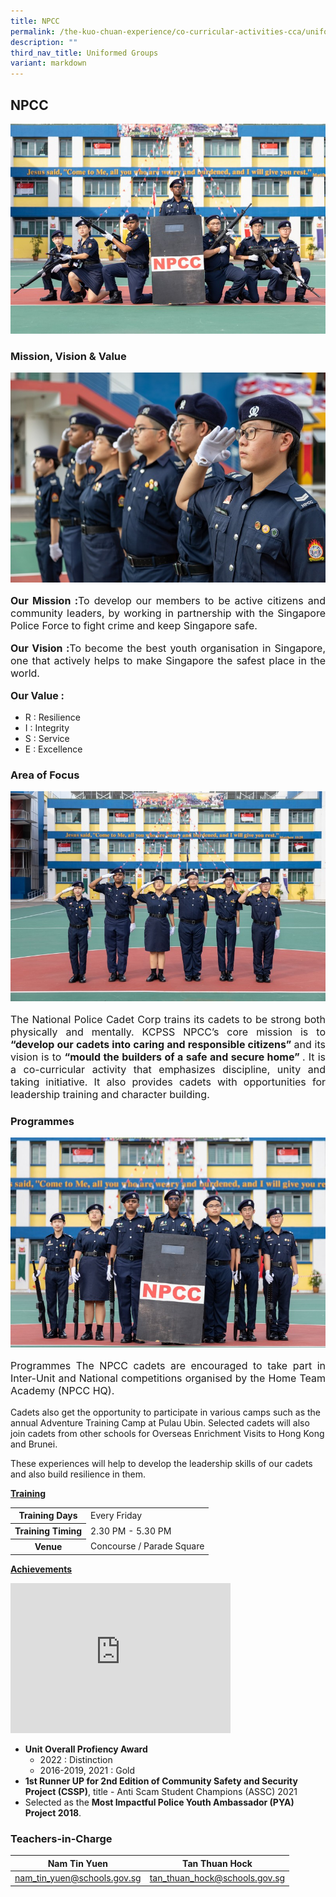 ```yaml
---
title: NPCC
permalink: /the-kuo-chuan-experience/co-curricular-activities-cca/uniformed-groups/npcc/
description: ""
third_nav_title: Uniformed Groups
variant: markdown
---
```

## NPCC

![](/images/The%20Kuo%20Chuan%20Experience/CCA/NPCC/npccmain.jpg)
### Mission, Vision &amp; Value

![](/images/The%20Kuo%20Chuan%20Experience/CCA/NPCC/vision.jpg)

<p style="text-align: justify;font-size:16px;"><b>Our Mission :</b>To develop our members to be active citizens and community leaders, by working in partnership with the Singapore Police Force to fight crime and keep Singapore safe.</p>  
  
<p style="text-align: justify;font-size:16px;"><b>Our Vision :</b>To become the best youth organisation in Singapore, one that actively helps to make Singapore the safest place in the world.</p>  
  
<p style="text-align: justify;font-size:16px;"><b>Our Value :</b>
	
* 	R : Resilience
* 	I : Integrity
* 	S : Service
* 	E : Excellence
</p>	

### Area of Focus

![](/images/The%20Kuo%20Chuan%20Experience/CCA/NPCC/area%20of%20focus.jpg)
	
<p style="text-align: justify;font-size:16px;">
The National Police Cadet Corp trains its cadets to be strong both physically and mentally. KCPSS NPCC’s core mission is to<b> “develop our cadets into caring and responsible citizens” </b>and its vision is to <b>“mould the builders of a safe and secure home” </b>. It is a co-curricular activity that emphasizes discipline, unity and taking initiative. It also provides cadets with opportunities for leadership training and character building.</p>

### Programmes

![](/images/The%20Kuo%20Chuan%20Experience/CCA/NPCC/programmes.jpg)

<p style="text-align: justify;font-size:16px;">Programmes
The NPCC cadets are encouraged to take part in Inter-Unit and National competitions organised by the Home Team Academy (NPCC HQ).<br>
	
Cadets also get the opportunity to participate in various camps such as the annual Adventure Training Camp at Pulau Ubin.  Selected cadets will also join cadets from other schools for Overseas Enrichment Visits to Hong Kong and Brunei.<br>
	
These experiences will help to develop the leadership skills of our cadets and also build resilience in them.
</p> 
  
**<u>Training</u>**

<table>
<tbody>
  <tr>
    <th>Training Days</th>
    <td>Every Friday</td>
  </tr>
  <tr>
    <th>Training Timing</th>
    <td>2.30 PM - 5.30 PM</td>
  </tr>
  <tr>
    <th>Venue</th>
    <td>Concourse / Parade Square</td>
  </tr>
</tbody>
</table>

**<u>Achievements</u>**

<iframe width="352" height="240" src="https://www.youtube.com/embed/AKtJXJ24rEc" title="Anti Scam Student Champions (ASSC 2021)" frameborder="0" allow="accelerometer; autoplay; clipboard-write; encrypted-media; gyroscope; picture-in-picture; web-share" allowfullscreen=""></iframe>

* **Unit Overall Profiency Award**
	* 2022 : Distinction
	* 2016-2019, 2021 : Gold
* **1st Runner UP for 2nd Edition of Community Safety and Security Project (CSSP)**, title - Anti Scam Student Champions (ASSC) 2021
* Selected as the **Most Impactful Police Youth Ambassador (PYA) Project 2018**.

### Teachers-in-Charge



| Nam Tin Yuen  | Tan Thuan Hock  | 
| -------- | -------- | 
| <a href="mailto:nam_tin_yuen@schools.gov.sg">nam_tin_yuen@schools.gov.sg</a>     | <a href="tan_thuan_hock@schools.gov.sg">tan_thuan_hock@schools.gov.sg</a> | 